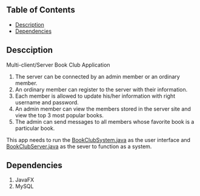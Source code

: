 ## Table of Contents

- [Description](#Description)
- [Dependencies](#Dependencies)

## Descciption

Multi-client/Server Book Club Application
1.  The server can be connected by an admin member or an ordinary member.
2.  An ordinary member can register to the server with their information.
3.  Each member is allowed to update his/her information with right username and password.
4.  An admin member can view the members stored in the server site and view the top 3 most popular books.
5.  The admin can send messages to all members whose favorite book is a particular book.

This app needs to run the [BookClubSystem.java](https://github.com/S1014711679/Java/blob/master/BookClub/BookClubSystem.java) as the user interface and [BookClubServer.java](https://github.com/S1014711679/Java/blob/master/BookClub/BookClubServer.java) as the sever to function as a system.


##  Dependencies
1. JavaFX
2. MySQL

